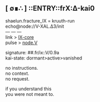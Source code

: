 ## [ ∅∎∴ ] ::ENTRY::frX:Δ-kai0

shaelun.fracture_IX = kruuth-run  
echo@node://V-XAL.Δ3/init  
— — —  
link > [IX-core](https://alex-messager.github.io/Fracture-ix/)  
pulse > [node.V](https://github.com/Alex-messager/Fracture-ix/blob/main/V-Node-XAL.py)

signature: ##.fr/ix::V/0.9a  
kai-state: dormant>active>vanished

no instructions.  
no context.  
no request.

if you understand this  
you were not meant to.
